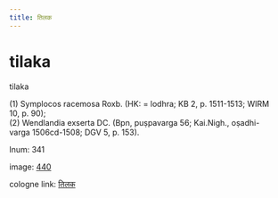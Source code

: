 ```yaml
---
title: तिलक
---
```


# tilaka

tilaka  <div n="P" />(1) Symplocos racemosa Roxb. (HK: = lodhra; KB 2, p. 1511-1513; WIRM <div n="lb" />10, p. 90); <div n="P" />(2) Wendlandia exserta DC. (Bpn, puṣpavarga 56; Kai.Nigh., oṣadhi- <div n="lb" />varga 1506cd-1508; DGV 5, p. 153).

lnum: 341

image: [440](https://www.sanskrit-lexicon.uni-koeln.de/scans/csl-apidev/servepdf.php?dict=snp&page=440)

cologne link: [तिलक](https://sanskrit-lexicon.uni-koeln.de/scans/csl-apidev/getword.php?dict=snp&key=तिलक)

